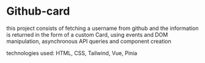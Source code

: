 # Github-card

this project consists of fetching a username from github and the information is returned in the form of a custom Card, using events and DOM manipulation, asynchronous API queries and component creation

technologies used: HTML, CSS, Tailwind, Vue, Pinia
